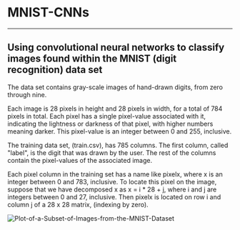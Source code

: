 # MNIST-CNNs
---
Using convolutional neural networks to classify images found within the MNIST (digit recognition) data set
---

The data set contains gray-scale images of hand-drawn digits, from zero through nine.

Each image is 28 pixels in height and 28 pixels in width, for a total of 784 pixels in total. Each pixel has a single pixel-value associated with it, indicating the lightness or darkness of that pixel, with higher numbers meaning darker. This pixel-value is an integer between 0 and 255, inclusive.

The training data set, (train.csv), has 785 columns. The first column, called "label", is the digit that was drawn by the user. The rest of the columns contain the pixel-values of the associated image.

Each pixel column in the training set has a name like pixelx, where x is an integer between 0 and 783, inclusive. To locate this pixel on the image, suppose that we have decomposed x as x = i * 28 + j, where i and j are integers between 0 and 27, inclusive. Then pixelx is located on row i and column j of a 28 x 28 matrix, (indexing by zero).

![Plot-of-a-Subset-of-Images-from-the-MNIST-Dataset](https://github.com/TimRyall/MNIST-CNNs/assets/78301985/ea79efb1-d2f2-4847-902f-a9bf3cb94722)
